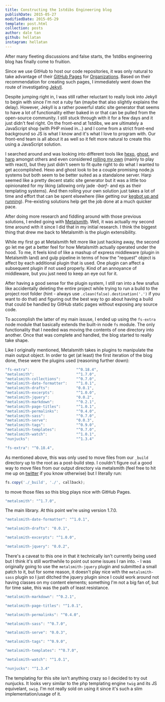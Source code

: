 ```yaml
---
title: Constructing the 1stdibs Engineering blog
publishDate: 2015-05-27
modifiedDate: 2015-05-29
template: post.html
collection: posts
author: dale tan
github: hellatan
instagram: hellatan
---
```


[bar51-status]: https://twitter.com/_bar51/status/59228508678844416
[gh-pages]: https://pages.github.com/
[gh-pages-org]: https://help.github.com/articles/user-organization-and-project-pages/#user--organization-pages
[gh-jekyll]: https://help.github.com/articles/using-jekyll-with-pages/
[hexo]: https://hexo.io
[ghost]: https://ghost.org
[react-static]: http://braddenver.com/blog/2015/react-static-site.html
[metalsmith]: http://metalsmith.io
[harp]: http://harpjs.com/
[hella-twitter]: https://twitter.com/hellatan

After many fleeting discussions and false starts, the 1stdibs engineering blog has finally come to fruition.

Since we use GitHub to host our code repositories, it was only natural to take advantage of their [GitHub Pages][gh-pages] for [Organizations][gh-pages-org]. Based on their recommendation for creating such pages, I immediately went down the route of investigating [Jekyll][gh-jekyll]. 

Despite jumping right in, I was still rather reluctant to really look into Jekyll to begin with since I'm not a ruby fan (maybe that also slightly explains the delay). However, Jekyll is a rather powerful static site generator that seems to have a lot of functionality either baked in or that can be pulled from the open-source community. I still stuck through with it for a few days and it just didn't feel right. On the front-end at 1stdibs, we are ultimately a JavaScript shop (with PHP mixed in...) and I come from a strict front-end background so JS is what I know and it's what I love to program with. Our front-end team is all about it as well so it felt more natural to create this using a JavaScript solution. 

I searched around and was looking into different tools like [hexo][hexo], [ghost][ghost], and [harp][harp] amongst others and even considered [rolling my own][react-static] (mainly to play with react), but they just didn't seem to fit quite right to do what I wanted to get accomplished. Hexo and ghost look to be a couple promising node.js systems but both seem to be better suited as a standalone server. Harp seemed like a pretty decent static site generator but it was a little too opinionated for my liking (allowing only jade -*barf*- and ejs as their templating systems). And then rolling your own solution just takes a lot of time and effort that can be spent elsewhere (like getting our [kegbot up and running][bar51-status]). Pre-existing solutions help get the job done at a much quicker pace.

After doing more research and fiddling around with those previous solutions, I ended going with [Metalsmith][metalsmith]. Well, it was actually my second time around with it since I did that in my initial research. I think the biggest thing that drew me back to Metalsmith is the plugin extensibility. 

While my first go at Metalsmith felt more like just hacking away, the second go let me get a better feel for how Metalsmith actually operated under the hood. To me, it feels kind of like a mashup of express middleware (plugin in Metalsmith land) and gulp pipeline in terms of how the "request" object is affect by each additional plugin that is used. One plugin can affect a subsequent plugin if not used properly. Kind of an annoyance of middleware, but you just need to keep an eye out for it. 

After having a good sense for the plugin system, I still ran into a few snafus like accidentally deleting the entire project while trying to run a build to the project root folder (hint - always use `.clean(false).destination('.')` if you want to do that) and figuring out the best way to go about having a build that could be handled by GitHub static pages without exposing any source code.

To accomplish the latter of my main issuse, I ended up using the `fs-extra` node module that basically extends the built-in node `fs` module. The only functionality that I needed was moving the contents of one directory into another. Once that was complete and handled, the blog started to really take shape.

Like I originally mentioned, Metalsmith takes in plugins to manipulate the main output object. In order to get (at least) the first iteration of the blog done, these were the plugins used (reasoning further down):

```js
"fs-extra":                     "^0.18.4",
"metalsmith":                   "^1.7.0",
"metalsmith-collections":       "^0.7.0",
"metalsmith-date-formatter":    "^1.0.1",
"metalsmith-drafts":            "0.0.1",
"metalsmith-excerpts":          "^1.0.0",
"metalsmith-jquery":            "0.0.2",
"metalsmith-markdown":          "^0.2.1",
"metalsmith-page-titles":       "^1.0.1",
"metalsmith-permalinks":        "^0.4.0",
"metalsmith-sass":              "^0.7.0",
"metalsmith-serve":             "0.0.3",
"metalsmith-tags":              "^0.9.0",
"metalsmith-templates":         "^0.7.0",
"metalsmith-watch":             "^1.0.1",
"nunjucks":                     "^1.3.4"
```

```js
"fs-extra": "^0.18.4",
```
As mentioned above, this was only used to move files from our `_build` directory up to the root as a post-build step. I couldn't figure out a good way to move files from our output directory via metalsmith (feel free to hit me up on [twitter][hella-twitter] if you know otherwise) but I literally run:

```js
fs.copy('./_build', './', callback);
```

to move those files so this blog plays nice with GitHub Pages.

```js
"metalsmith": "^1.7.0",
```

The main library. At this point we're using version 1.7.0.

```js
"metalsmith-date-formatter": "^1.0.1",
```

```js
"metalsmith-drafts": "0.0.1",
```

```js
"metalsmith-excerpts": "^1.0.0",
```

```js
"metalsmith-jquery": "0.0.2",
```
There's a caveat to this one in that it technically isn't currently being used but I think it's still worthwhile to point out some issues I ran into. - I was originally going to use the `metalsmith-jquery` plugin and submitted a small patch to it, but for some reason, it doesn't play nice with the `metalsmith-sass` plugin so I just ditched the jquery plugin since I could work around not having classes on my content elements; something I'm not a big fan of, but for time sake, this was the path of least resistance.

```js
"metalsmith-markdown": "^0.2.1",
```

```js
"metalsmith-page-titles": "^1.0.1",
```

```js
"metalsmith-permalinks": "^0.4.0",
```

```js
"metalsmith-sass": "^0.7.0",
```

```js
"metalsmith-serve": "0.0.3",
```

```js
"metalsmith-tags": "^0.9.0",
```

```js
"metalsmith-templates": "^0.7.0",
```

```js
"metalsmith-watch": "^1.0.1",
```

```js
"nunjucks": "^1.3.4"
```
The templating for this site isn't anything crazy so I decided to try out nunjucks. It looks very similar to the php templating engine `twig` and its JS equivelant, `swig`. I'm not really sold on using it since it's such a slim implementation/usage of it.


